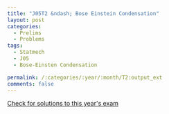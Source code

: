 ```yaml
---
title: "J05T2 &ndash; Bose Einstein Condensation"
layout: post
categories:
  - Prelims
  - Problems
tags:
  - Statmech
  - J05
  - Bose-Einsten Condensation

permalink: /:categories/:year/:month/T2:output_ext
comments: false
---
```

<object data="2005J2T.pdf" type="application/pdf" width="100%" height="500"></object>
<div class="message"><a href='https://princetonprelim.com/prelim/14/'>Check for solutions to this year's exam</a></div>